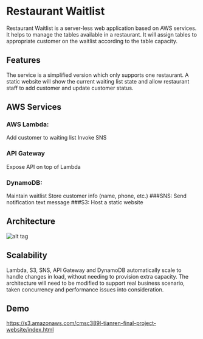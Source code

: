 # Restaurant Waitlist

Restaurant  Waitlist is a server-less web application based on AWS services. It helps  to  manage  the  tables  available  in  a  restaurant. It  will  assign  tables  to  appropriate  customer  on  the  waitlist  according  to  the  table  capacity.

## Features

The  service  is  a  simplified  version  which  only  supports  one  restaurant. A static website  will  show  the  current  waiting  list  state  and  allow  restaurant  staff  to  add  customer and update customer status.

## AWS Services
### AWS  Lambda:
Add  customer  to  waiting  list
Invoke  SNS  
### API  Gateway
Expose  API  on  top  of  Lambda
### DynamoDB:
Maintain  waitlist
Store  customer  info  (name,  phone,  etc.)
###SNS:
Send notification text message
###S3:
Host a static website

## Architecture
![alt tag](https://cloudcraft.co/view/3be087ce-2231-487a-97e7-631a61b5b401?key=chWPeGfNgEU5UTqNGXXJDA)

## Scalability
Lambda,  S3, SNS,  API  Gateway  and  DynamoDB automatically  scale  to  handle  changes  in  load,  without  needing  to  provision  extra  capacity. 
The  architecture  will  need  to  be  modified  to  support  real  business  scenario,  taken concurrency  and  performance  issues  into  consideration. 

## Demo
https://s3.amazonaws.com/cmsc389l-tianren-final-project-website/index.html



